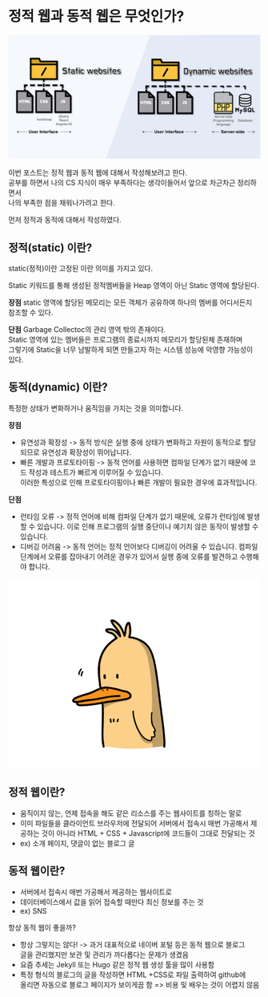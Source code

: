 # 정적 웹과 동적 웹은 무엇인가?

![Alt text](/What%20did%20you%20study%20today/img/image3.png)

이번 포스트는 정적 웹과 동적 웹에 대해서 작성해보려고 한다.  
공부를 하면서 나의 CS 지식이 매우 부족하다는 생각이들어서 앞으로 차근차근 정리하면서  
나의 부족한 점을 채워나가려고 한다.

먼저 정적과 동적에 대해서 작성하였다.

## 정적(static) 이란?

static(정적)이란 고정된 이란 의미를 가지고 있다.

Static 키워드를 통해 생성된 정적멤버들을 Heap 영역이 아닌 Static 영역에 할당된다.

**장점**
static 영역에 할당된 메모리는 모든 객체가 공유하여 하나의 멤버를 어디서든지 참조할 수 있다.

**단점**
Garbage Collectoc의 관리 영역 밖의 존재이다.  
Static 영역에 있는 멤버들은 프로그램의 종료시까지 메모리가 할당된체 존재하며  
그렇기에 Static을 너무 남발하게 되면 만들고자 하는 시스템 성능에 악영향 가능성이 있다.

## 동적(dynamic) 이란?

특정한 상태가 변화하거나 움직임을 가지는 것을 의미합니다.

**장점**

- 유연성과 확장성 -> 동적 방식은 실행 중에 상태가 변화하고 자원이 동적으로 할당되므로 유연성과 확장성이 뛰어납니다.
- 빠른 개발과 프로토타이핑 -> 동적 언어를 사용하면 컴파일 단계가 없기 때문에 코드 작성과 테스트가 빠르게 이루어질 수 있습니다.  
  이러한 특성으로 인해 프로토타이핑이나 빠른 개발이 필요한 경우에 효과적입니다.

**단점**

- 런타임 오류 -> 정적 언어에 비해 컴파일 단계가 없기 때문에, 오류가 런타임에 발생할 수 있습니다. 이로 인해 프로그램의 실행 중단이나 예기치 않은 동작이 발생할 수 있습니다.
- 디버깅 어려움 -> 동적 언어는 정적 언어보다 디버깅이 어려울 수 있습니다. 컴파일 단계에서 오류를 잡아내기 어려운 경우가 있어서 실행 중에 오류를 발견하고 수행해야 합니다.

![Alt text](/What%20did%20you%20study%20today/img/77cffd6c710c59bbf5d5456f31e1a8df.gif)

## 정적 웹이란?

- 움직이지 않는, 언제 접속을 해도 같은 리소스를 주는 웹사이트를 칭하는 말로
- 이미 파일들을 클라이언트 브라우저에 전달되어 서버에서 접속시 매번 가공해서 제공하는 것이 아니라 HTML + CSS + Javascript에 코드들이 그대로 전달되는 것
- ex) 소개 페이지, 댓글이 없는 블로그 글

## 동적 웹이란?

- 서버에서 접속시 매번 가공해서 제공하는 웹사이트로
- 데이터베이스에서 값을 읽어 접속할 때만다 최신 정보를 주는 것
- ex) SNS

항상 동적 웹이 좋을까?

- 항상 그렇지는 않다! -> 과거 대표적으로 네이버 포털 등은 동적 웹으로 블로그  
  글을 관리했지만 보관 및 관리가 까다롭다는 문제가 생겼음
- 요즘 추세는 Jekyll 또는 Hugo 같은 정적 웹 생성 툴을 많이 사용함
- 특정 형식의 블로그의 글을 작성하면 HTML +CSS로 파일 출력하여 github에  
  올리면 자동으로 블로그 페이지가 보이게끔 함 => 비용 및 배우는 것이 어렵지 않음
